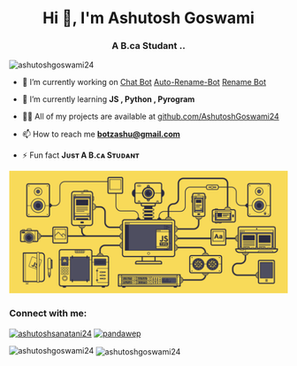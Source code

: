   <meta property="og:title" content="Ashutosh Goswami">
    <meta property="og:description" content="A B.ca Studant ..">
  <link rel="icon" href="Bin/Ashu.jpeg">
<h1 align="center">Hi 👋, I'm Ashutosh Goswami</h1>
<h3 align="center">A B.ca Studant ..</h3>

<p align="left"> <img src="https://komarev.com/ghpvc/?username=ashutoshgoswami24&label=Profile%20views&color=0e75b6&style=flat" alt="ashutoshgoswami24" /> </p>

- 🔭 I’m currently working on [Chat Bot](https://github.com/AshutoshGoswami24/Chat-Bot) [Auto-Rename-Bot](https://github.com/AshutoshGoswami24/Auto-Rename-Bot) [Rename Bot](https://github.com/AshutoshGoswami24/Rename-Bot)

- 🌱 I’m currently learning **JS , Python , Pyrogram**

- 👨‍💻 All of my projects are available at [github.com/AshutoshGoswami24](https://github.com/AshutoshGoswami24?tab=repositories)

- 📫 How to reach me **botzashu@gmail.com**

- ⚡ Fun fact **Jᴜsᴛ A B.ᴄᴀ Sᴛᴜᴅᴀɴᴛ**
<img src="Bin/x.gif" alt="ashutoshgoswami24" />
<h3 align="left">Connect with me:</h3>
<p align="left">
<a href="https://instagram.com/ashutoshsanatani24" target="blank"><img align="center" src="https://raw.githubusercontent.com/rahuldkjain/github-profile-readme-generator/master/src/images/icons/Social/instagram.svg" alt="ashutoshsanatani24" height="30" width="40" /></a>
<a href="https://www.youtube.com/c/pandawep" target="blank"><img align="center" src="https://raw.githubusercontent.com/rahuldkjain/github-profile-readme-generator/master/src/images/icons/Social/youtube.svg" alt="pandawep" height="30" width="40" /></a>
</p>


<p><img align="left" src="https://github-readme-stats.vercel.app/api/top-langs?username=ashutoshgoswami24&show_icons=true&locale=en&layout=compact" alt="ashutoshgoswami24" /></p>

<p>&nbsp;<img align="center" src="https://github-readme-stats.vercel.app/api?username=ashutoshgoswami24&show_icons=true&locale=en" alt="ashutoshgoswami24" /></p>

<!--<p><img align="center" src="https://github-readme-streak-stats.herokuapp.com/?user=ashutoshgoswami24&" alt="ashutoshgoswami24" /></p>
-->
